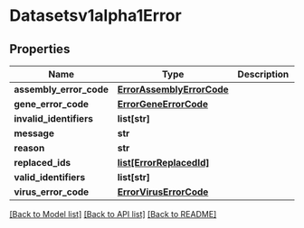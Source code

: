 # Datasetsv1alpha1Error

## Properties
Name | Type | Description | Notes
------------ | ------------- | ------------- | -------------
**assembly_error_code** | [**ErrorAssemblyErrorCode**](ErrorAssemblyErrorCode.md) |  | [optional] 
**gene_error_code** | [**ErrorGeneErrorCode**](ErrorGeneErrorCode.md) |  | [optional] 
**invalid_identifiers** | **list[str]** |  | [optional] 
**message** | **str** |  | [optional] 
**reason** | **str** |  | [optional] 
**replaced_ids** | [**list[ErrorReplacedId]**](ErrorReplacedId.md) |  | [optional] 
**valid_identifiers** | **list[str]** |  | [optional] 
**virus_error_code** | [**ErrorVirusErrorCode**](ErrorVirusErrorCode.md) |  | [optional] 

[[Back to Model list]](../README.md#documentation-for-models) [[Back to API list]](../README.md#documentation-for-api-endpoints) [[Back to README]](../README.md)


